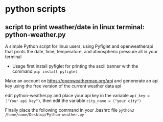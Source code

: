 # python scripts


## script to print weather/date in linux terminal: python-weather.py
A simple Python script for linux users, using Pyfiglet and openweatherapi that prints the date, time, temperature, and atmospheric pressure all in your terminal

- Usage
first install pyfiglet for printing the ascii banner with the command `pip install pyfiglet`

Make an account on https://openweathermap.org/api and genererate an api key using the free version of the current weather data api

edit python-weather.py and place your api key in the variable `api_key = ("Your api key")`, then edit the variable `city_name = ("your city")`

Finally place the following command in your .bashrc file `python3 /home/name/Desktop/Python-weather.py`

